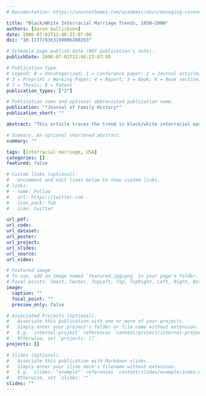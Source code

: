 ```yaml
---
# Documentation: https://sourcethemes.com/academic/docs/managing-content/

title: "Black/White Interracial Marriage Trends, 1850–2000"
authors: [Aaron Gullickson]
date: 2006-07-01T12:46:22-07:00
doi: "10.1177/0363199006288393"

# Schedule page publish date (NOT publication's date).
publishDate: 2006-07-01T12:46:22-07:00

# Publication type.
# Legend: 0 = Uncategorized; 1 = Conference paper; 2 = Journal article;
# 3 = Preprint / Working Paper; 4 = Report; 5 = Book; 6 = Book section;
# 7 = Thesis; 8 = Patent
publication_types: ["2"]

# Publication name and optional abbreviated publication name.
publication: "*Journal of Family History*"
publication_short: ""

abstract: "This article traces the trend in black/white interracial marriage between 1850-2000, using microlevel Census samples. The results show that the frequency of interracial marriage has been highly responsive to the dynamic nature of broader race relations. The growth of the Jim Crow racial state in the South and segregation in the North led to a drastic decline in the frequency of interracial marriage from 1880 to 1930. The frequency of interracial marriage increased with the waning of this system between 1930 and 1940, but only began to increase at a steady and rapid rate in the post-civil rights era. When disaggregated by region, the results suggest a process of “latent” racism in the non-South, and one of unequal gender suppression in the South. Results by nativity and education are also discussed."

# Summary. An optional shortened abstract.
summary: ""

tags: [interracial marriage, USA]
categories: []
featured: false

# Custom links (optional).
#   Uncomment and edit lines below to show custom links.
# links:
# - name: Follow
#   url: https://twitter.com
#   icon_pack: fab
#   icon: twitter

url_pdf:
url_code:
url_dataset:
url_poster:
url_project:
url_slides:
url_source:
url_video:

# Featured image
# To use, add an image named `featured.jpg/png` to your page's folder. 
# Focal points: Smart, Center, TopLeft, Top, TopRight, Left, Right, BottomLeft, Bottom, BottomRight.
image:
  caption: ""
  focal_point: ""
  preview_only: false

# Associated Projects (optional).
#   Associate this publication with one or more of your projects.
#   Simply enter your project's folder or file name without extension.
#   E.g. `internal-project` references `content/project/internal-project/index.md`.
#   Otherwise, set `projects: []`.
projects: []

# Slides (optional).
#   Associate this publication with Markdown slides.
#   Simply enter your slide deck's filename without extension.
#   E.g. `slides: "example"` references `content/slides/example/index.md`.
#   Otherwise, set `slides: ""`.
slides: ""
---
```

